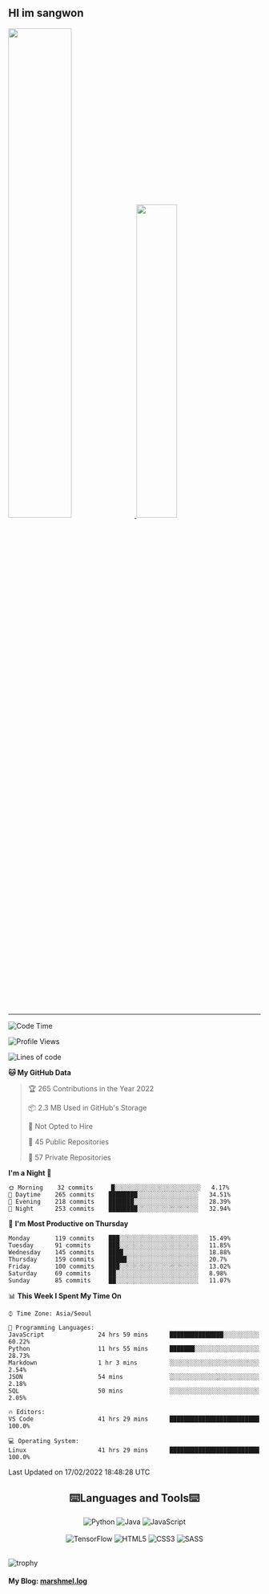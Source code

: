 ## HI im sangwon

<a href="#"> 
  <img src="https://github-readme-stats.vercel.app/api?username=nowgnas&theme=react&show_icons=true" width="50%">
</a>
<a href="#">
  <img src="https://github-readme-stats.vercel.app/api/top-langs/?username=nowgnas&theme=react&exclude_repo=Jagi,assignment&layout=compact" width="40%">
</a>

<!-- [![Solved.ac tier](http://mazassumnida.wtf/api/v2/generate_badge?boj=leo503801)](https://solved.ac/leo503801) -->

<hr>

<!--START_SECTION:waka-->
![Code Time](http://img.shields.io/badge/Code%20Time-1%2C464%20hrs%208%20mins-blue)

![Profile Views](http://img.shields.io/badge/Profile%20Views-20-blue)

![Lines of code](https://img.shields.io/badge/From%20Hello%20World%20I%27ve%20Written-353%20Thousand%20lines%20of%20code-blue)

**🐱 My GitHub Data** 

> 🏆 265 Contributions in the Year 2022
 > 
> 📦 2.3 MB Used in GitHub's Storage 
 > 
> 🚫 Not Opted to Hire
 > 
> 📜 45 Public Repositories 
 > 
> 🔑 57 Private Repositories  
 > 
**I'm a Night 🦉** 

```text
🌞 Morning    32 commits     █░░░░░░░░░░░░░░░░░░░░░░░░   4.17% 
🌆 Daytime    265 commits    ████████░░░░░░░░░░░░░░░░░   34.51% 
🌃 Evening    218 commits    ███████░░░░░░░░░░░░░░░░░░   28.39% 
🌙 Night      253 commits    ████████░░░░░░░░░░░░░░░░░   32.94%

```
📅 **I'm Most Productive on Thursday** 

```text
Monday       119 commits    ███░░░░░░░░░░░░░░░░░░░░░░   15.49% 
Tuesday      91 commits     ███░░░░░░░░░░░░░░░░░░░░░░   11.85% 
Wednesday    145 commits    ████░░░░░░░░░░░░░░░░░░░░░   18.88% 
Thursday     159 commits    █████░░░░░░░░░░░░░░░░░░░░   20.7% 
Friday       100 commits    ███░░░░░░░░░░░░░░░░░░░░░░   13.02% 
Saturday     69 commits     ██░░░░░░░░░░░░░░░░░░░░░░░   8.98% 
Sunday       85 commits     ██░░░░░░░░░░░░░░░░░░░░░░░   11.07%

```


📊 **This Week I Spent My Time On** 

```text
⌚︎ Time Zone: Asia/Seoul

💬 Programming Languages: 
JavaScript               24 hrs 59 mins      ███████████████░░░░░░░░░░   60.22% 
Python                   11 hrs 55 mins      ███████░░░░░░░░░░░░░░░░░░   28.73% 
Markdown                 1 hr 3 mins         ░░░░░░░░░░░░░░░░░░░░░░░░░   2.54% 
JSON                     54 mins             ░░░░░░░░░░░░░░░░░░░░░░░░░   2.18% 
SQL                      50 mins             ░░░░░░░░░░░░░░░░░░░░░░░░░   2.05%

🔥 Editors: 
VS Code                  41 hrs 29 mins      █████████████████████████   100.0%

💻 Operating System: 
Linux                    41 hrs 29 mins      █████████████████████████   100.0%

```


 Last Updated on 17/02/2022 18:48:28 UTC
<!--END_SECTION:waka-->

<div align="center">
  <h2>⌨️Languages and Tools⌨️</h2>
  <div align=flex>
    <img alt="Python" src="https://img.shields.io/badge/python-%2314354C.svg?style=for-the-badge&logo=python&logoColor=white"/>
    <img alt="Java" src="https://img.shields.io/badge/java-%23ED8B00.svg?style=for-the-badge&logo=java&logoColor=white"/>
    <img alt="JavaScript" src="https://img.shields.io/badge/javascript-%23FFFF00.svg?style=for-the-badge&logo=javascript&logoColor=darkblue"/>
  </div>
  <br>
  <div>
    <img alt="TensorFlow" src="https://img.shields.io/badge/TensorFlow-%23FF6F00.svg?style=for-the-badge&logo=TensorFlow&logoColor=white" />
    <img alt="HTML5" src="https://img.shields.io/badge/html5-%23E34F26.svg?style=for-the-badge&logo=html5&logoColor=white"/>
    <img alt="CSS3" src="https://img.shields.io/badge/css3-%231572B6.svg?style=for-the-badge&logo=css3&logoColor=white"/>
    <img alt="SASS" src="https://img.shields.io/badge/SASS-hotpink.svg?style=for-the-badge&logo=SASS&logoColor=white"/>
  </div>
</div>
<br>

![trophy](https://github-profile-trophy.vercel.app/?username=nowgnas&column=7&margin-w=15&margin-h=15)

#### My Blog: [marshmel.log](https://nowgnas.github.io/)

<!--
**Marshmellowon/Marshmellowon** is a ✨ _special_ ✨ repository because its `README.md` (this file) appears on your GitHub profile.

Here are some ideas to get you started:

- 🔭 I’m currently working on ...
- 🌱 I’m currently learning ...
- 👯 I’m looking to collaborate on ...
- 🤔 I’m looking for help with ...
- 💬 Ask me about ...
- 📫 How to reach me: ...
- 😄 Pronouns: ...
- ⚡ Fun fact: ...
-->
